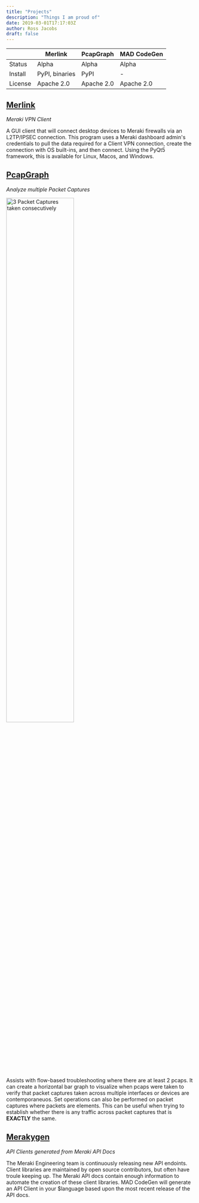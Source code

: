 ```yaml
---
title: "Projects"
description: "Things I am proud of"
date: 2019-03-01T17:17:03Z
author: Ross Jacobs
draft: false
---
```


|         | Merlink        | PcapGraph  | MAD CodeGen |
| ------- | -------------- | ---------- | ----------- |
| Status  | Alpha          | Alpha      | Alpha       |
| Install | PyPI, binaries | PyPI       | -           |
| License | Apache 2.0     | Apache 2.0 | Apache 2.0  |

## [Merlink](https://github.com/pocc/merlink)

_Meraki VPN Client_

A GUI client that will connect desktop devices to Meraki firewalls via an
L2TP/IPSEC connection. This program uses a Meraki dashboard admin's credentials
to pull the data required for a Client VPN connection, create the connection
with OS built-ins, and then connect. Using the PyQt5 framework, this is
available for Linux, Macos, and Windows.

## [PcapGraph](https://github.com/pocc/pcapgraph)

_Analyze multiple Packet Captures_

<img 
  src="https://github.com/pocc/pcapgraph/raw/master/examples/pcap_graph.png?raw=true"
  alt="3 Packet Captures taken consecutively" 
  style="height:60%;width:60%;margin:0px" />

Assists with flow-based troubleshooting where there are at least 2 pcaps. It can
create a horizontal bar graph to visualize when pcaps were taken to verify that
packet captures taken across multiple interfaces or devices are contemporaneuos.
Set operations can also be performed on packet captures where packets are
elements. This can be useful when trying to establish whether there is any
traffic across packet captures that is **EXACTLY** the same.

## [Merakygen](https://github.com/pocc/mad-codegen)

_API Clients generated from Meraki API Docs_

The Meraki Engineering team is continuously releasing new API endoints. Client
libraries are maintained by open source contributors, but often have troule
keeping up. The Meraki API docs contain enough information to automate the
creation of these client libraries. MAD CodeGen will generate an API Client in
your \$language based upon the most recent release of the API docs.
